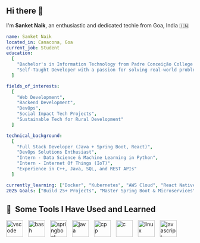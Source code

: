 ## Hi there 👋

I'm **Sanket Naik**, an enthusiastic and dedicated techie from Goa, India 🇮🇳

```yaml
name: Sanket Naik
located_in: Canacona, Goa
current_job: Student
education:
  [
    "Bachelor's in Information Technology from Padre Conceição College of Engineering (PCCE), Goa",
    "Self-Taught Developer with a passion for solving real-world problems"
  ]

fields_of_interests:
  [
    "Web Development",
    "Backend Development",
    "DevOps",
    "Social Impact Tech Projects",
    "Sustainable Tech for Rural Development"
  ]

technical_background:
  [
    "Full Stack Developer (Java + Spring Boot, React)",
    "DevOps Solutions Enthusiast",
    "Intern - Data Science & Machine Learning in Python",
    "Intern - Internet Of Things (IoT)",
    "Experience in C++, Java, SQL, and REST APIs"
  ]

currently_learning: ["Docker", "Kubernetes", "AWS Cloud", "React Native"]
2025 Goals: ["Build 25+ Projects", "Master Spring Boot & Microservices", "Explore Cloud and Containerization"]

```
<h2> 🚀 &nbsp;Some Tools I Have Used and Learned</h2>
<p align="left">
  <img src="https://cdn.jsdelivr.net/gh/devicons/devicon/icons/vscode/vscode-original.svg" alt="vscode" width="45" height="45" style="margin-right: 10px;"/>
  <img src="https://cdn.jsdelivr.net/gh/devicons/devicon/icons/bash/bash-original.svg" alt="bash" width="45" height="45" style="margin-right: 10px;"/>
  <img src="https://cdn.jsdelivr.net/gh/devicons/devicon/icons/spring/spring-original.svg" alt="springboot" width="45" height="45" style="margin-right: 10px;"/>
  <img src="https://cdn.jsdelivr.net/gh/devicons/devicon/icons/java/java-original.svg" alt="java" width="45" height="45" style="margin-right: 10px;"/>
  <img src="https://cdn.jsdelivr.net/gh/devicons/devicon/icons/cplusplus/cplusplus-original.svg" alt="cpp" width="45" height="45" style="margin-right: 10px;"/>
  <img src="https://cdn.jsdelivr.net/gh/devicons/devicon/icons/c/c-original.svg" alt="c" width="45" height="45" style="margin-right: 10px;"/>
  <img src="https://cdn.jsdelivr.net/gh/devicons/devicon/icons/linux/linux-original.svg" alt="linux" width="45" height="45" style="margin-right: 10px;"/>
  <img src="https://cdn.jsdelivr.net/gh/devicons/devicon/icons/javascript/javascript-original.svg" alt="javascript" width="45" height="45" style="margin-right: 10px;"/>
</p>



